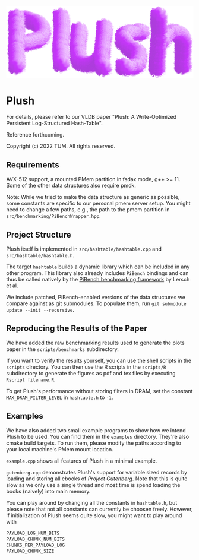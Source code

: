 ![Plush](plush.png)

# Plush

For details, please refer to our VLDB paper "Plush: A Write-Optimized Persistent Log-Structured Hash-Table".

Reference forthcoming.

Copyright (c) 2022 TUM. All rights reserved.

## Requirements
AVX-512 support, a mounted PMem partition in fsdax mode,  g++ >= 11. Some of the other data structures also require pmdk.

Note: While we tried to make the data structure as generic as possible, 
some constants are specific to our personal pmem server setup.
You might need to change a few paths, e.g., the path to the pmem partition in `src/benchmarking/PiBenchWrapper.hpp`.


## Project Structure
Plush itself is implemented in `src/hashtable/hashtable.cpp` and `src/hashtable/hashtable.h`.

The target `hashtable` builds a dynamic library which can be included in any other program.
This library also already includes `PiBench` bindings and can thus be called natively 
by the [PiBench benchmarking framework](https://github.com/sfu-dis/pibench) by Lersch et al.


We include patched, PiBench-enabled versions of the data structures we compare against as git submodules.
To populate them, run `git submodule update --init --recursive`.


## Reproducing the Results of the Paper

We have added the raw benchmarking results used to generate the plots paper in the `scripts/benchmarks` subdirectory.


If you want to verify the results yourself, you can use the shell scripts in the `scripts` directory.
You can then use the R scripts in the `scripts/R` subdirectory to generate the figures as pdf and tex files by executing
`Rscript filename.R`.

To get Plush's performance without storing filters in DRAM, set the constant `MAX_DRAM_FILTER_LEVEL` in `hashtable.h` to `-1`.

## Examples

We have also added two small example programs to show how we intend Plush to be used. You can find them in the `examples` directory.
They're also cmake build targets.
To run them, please modify the paths according to your local machine's PMem mount location.

`example.cpp` shows all features of Plush in a minimal example.

`gutenberg.cpp` demonstrates Plush's support for variable sized records by loading and storing all ebooks
of _Project Gutenberg_. Note that this is quite slow as we only use a single thread and most time is spend
loading the books (naively) into main memory.


You can play around by changing all the constants in `hashtable.h`, but please note that not all constants can currently
be choosen freely. However, if initialization of Plush seems quite slow, you might want to play around with

    PAYLOAD_LOG_NUM_BITS
    PAYLOAD_CHUNK_NUM_BITS
    CHUNKS_PER_PAYLOAD_LOG
    PAYLOAD_CHUNK_SIZE

